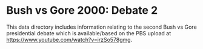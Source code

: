 # Bush vs Gore 2000: Debate 2

This data directory includes information relating to the second
Bush vs Gore presidential debate which is available/based on the
PBS upload at https://www.youtube.com/watch?v=irzSo578gmg.
